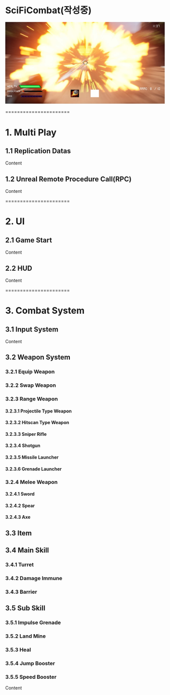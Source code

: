 SciFiCombat(작성중)
======================

![Bomber2](/Gifs/Hilight1.png)

======================

# 1. Multi Play
## 1.1 Replication Datas
Content
## 1.2 Unreal Remote Procedure Call(RPC)
Content

======================

# 2. UI
## 2.1 Game Start
Content
## 2.2 HUD
Content


======================

# 3. Combat System
## 3.1 Input System
Content
## 3.2 Weapon System
### 3.2.1 Equip Weapon

### 3.2.2 Swap Weapon

### 3.2.3 Range Weapon
#### 3.2.3.1 Projectile Type Weapon
#### 3.2.3.2 Hitscan Type Weapon
#### 3.2.3.3 Sniper Rifle
#### 3.2.3.4 Shotgun
#### 3.2.3.5 Missile Launcher
#### 3.2.3.6 Grenade Launcher

### 3.2.4 Melee Weapon
#### 3.2.4.1 Sword
#### 3.2.4.2 Spear
#### 3.2.4.3 Axe

## 3.3 Item

## 3.4 Main Skill
### 3.4.1 Turret
### 3.4.2 Damage Immune
### 3.4.3 Barrier

## 3.5 Sub Skill
### 3.5.1 Impulse Grenade
### 3.5.2 Land Mine
### 3.5.3 Heal
### 3.5.4 Jump Booster
### 3.5.5 Speed Booster

Content



